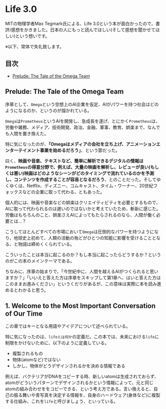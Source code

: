 
# Life 3.0

MITの物理学者Max Tegmark氏による、Life 3.0という本が面白かったので、書評/感想をかきました。日本の人にもっと読んでほしい(そして感想を聞かせてほしい)という想いです。

※以下、常体で失礼致します。

## 目次

- [Prelude: The Tale of the Omega Team](https://github.com/okmttdhr/life-3.0#prelude-the-tale-of-the-omega-team)

## Prelude: The Tale of the Omega Team

序章として、`Omega`という空想上のAI企業を仮定、AIがパワーを持つ社会はどのようになるのか、というのが描かれている。

`Omega`は`Prometheus`というAIを開発し、急成長を遂げ、とにかく`Prometheus`は、労働や雑務、メディア、技術開発、政治、金融、軍事、教育、娯楽まで、なんでも人間を置き換えた。

特に気になったのが、**「Omegaはメディアの会社を立ち上げ、アニメーションエンターテイメント事業を始めるだろう」**、という節だった。

曰く、**映画や音楽、テキストなど、簡単に解析できるデジタルの情報は`Prometheus`の得意分野で、例えば、大量の映画を解析し、レビューが良い(もしくは悪い)映画はどのようなシーンがどのタイミングで流れているのかを予測し、コンテンツを作成することが容易となるだろう**、とのことだった。そしてゆくゆくは、Netflix、ディズニー、コムキャスト、タイム・ワーナー、20世紀フォックスなどの企業に取って代わる、ともあった。

個人的には、映画や音楽などの娯楽はクリエイティビティを必要とするもので、AIに取って代わられるのは遅いのではないかと考えていたため、斬新に感じた。労働はもちろんのこと、娯楽さえAIによってもたらされるのなら、人間が働く必要とは…？

こうしてほとんどすべての市場において`Omega`は圧倒的なパワーを持つようになり、地球史上初めて、人類の活動の殆どがひとつの知能に影響を受けることとなる、と物語は締めくくられている。

こういったことは本当に起こるのか？もし本当に起こったらどうするか？というのがこの本のメインテーマである。

ちなみに、序章の始まりで、「今世紀中に、人間を越えるAIがつくられると思いますか？」「いいえと答えた方は序章をスキップして第1章へ、はいと答えた方はこのままお進みください」というくだりがあるが、この意味は実際に本を読み進めるとわかると思う。

## 1. Welcome to the Most Important Conversation of Our Time

この章ではキーとなる用語やアイデアについて述べられている。

特に気になったのは、`lifeとは何か`の定義だ。この本では、未来における`life`に制限をかけないために、以下のように定義している。

- 複製されるもの
- 物体(atomなど)ではない
- しかし、物体がどうデザインされるかを決める情報である

例えば、バクテリアがDNAをコピーする時、新しいatomは生成されておらず、atomがどういうパターンでデザインされるかという情報によって、元と同じatomの組み合わせををコピーできる、という考え方である。言い換えると、自己の振る舞いや青写真を決定する情報を、自身のハードウェア(身体など)に複製する仕組み、これを`life`と呼びましょう、といっている。
